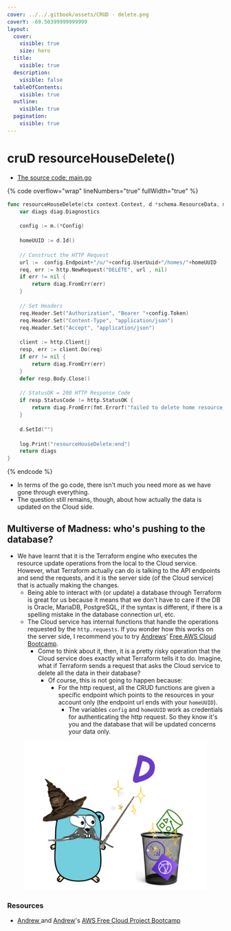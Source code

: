 ```yaml
---
cover: ../../.gitbook/assets/CRUD - delete.png
coverY: -69.50399999999999
layout:
  cover:
    visible: true
    size: hero
  title:
    visible: true
  description:
    visible: false
  tableOfContents:
    visible: true
  outline:
    visible: true
  pagination:
    visible: true
---
```


# cruD resourceHouseDelete()

* [The source code: main.go](https://github.com/omenking/terraform-beginner-bootcamp-2023/blob/2.4.0/terraform-provider-terratowns/main.go#L291)

{% code overflow="wrap" lineNumbers="true" fullWidth="true" %}
```go
func resourceHouseDelete(ctx context.Context, d *schema.ResourceData, m interface{}) diag.Diagnostics {
	var diags diag.Diagnostics

	config := m.(*Config)

	homeUUID := d.Id()

	// Construct the HTTP Request
	url :=  config.Endpoint+"/u/"+config.UserUuid+"/homes/"+homeUUID
	req, err := http.NewRequest("DELETE", url , nil)
	if err != nil {
		return diag.FromErr(err)
	}

	// Set Headers
	req.Header.Set("Authorization", "Bearer "+config.Token)
	req.Header.Set("Content-Type", "application/json")
	req.Header.Set("Accept", "application/json")

	client := http.Client{}
	resp, err := client.Do(req)
	if err != nil {
		return diag.FromErr(err)
	}
	defer resp.Body.Close()

	// StatusOK = 200 HTTP Response Code
	if resp.StatusCode != http.StatusOK {
		return diag.FromErr(fmt.Errorf("failed to delete home resource, status_code: %d, status: %s", resp.StatusCode, resp.Status))
	}

	d.SetId("")

	log.Print("resourceHouseDelete:end")
	return diags
}
```
{% endcode %}

* In terms of the go code, there isn't much you need more as we have gone through everything.&#x20;
* The question still remains, though, about how actually the data is updated on the Cloud side.&#x20;

## Multiverse of Madness: who's pushing to the database?

* We have learnt that it is the Terraform engine who executes the resource update operations from the local to the Cloud service. However, what Terraform actually can do is talking to the API endpoints and send the requests, and it is the server side (of the Cloud service) that is actually making the changes.&#x20;
  * Being able to interact with (or update) a database through Terraform is great for us because it means that we don't have to care if the DB is Oracle, MariaDB, PostgreSQL, if the syntax is different, if there is a spelling mistake in the database connection url, etc.&#x20;
  * The Cloud service has internal functions that handle the operations requested by the `http.requests`. If you wonder how this works on the server side, I recommend you to try [Andrews](https://exampro.co/)' [Free AWS Cloud Bootcamp](https://www.youtube.com/watch?v=8b8SvQHc4Pk\&list=PLBfufR7vyJJ7k25byhRXJldB5AiwgNnWv\&ab\_channel=ExamPro). &#x20;
    * Come to think about it, then, it is a pretty risky operation that the Cloud service does exactly what Terraform tells it to do. Imagine, what if Terraform sends a request that asks the Cloud service to delete all the data in their database?&#x20;
      * Of course, this is not going to happen because:&#x20;
        * For the http request, all the CRUD functions are given a specific endpoint which points to the resources in your account only (the endpoint url ends with your `homeUUID`).
          * The variables `config` and `homeUUID` work as credentials for authenticating the http request. So they know it's you and the database that will be updated concerns your data only.&#x20;

<figure><img src="../../.gitbook/assets/CRUD - delete (2).png" alt="" width="563"><figcaption></figcaption></figure>

### Resources

* [Andrew ](https://www.linkedin.com/in/andrew-wc-brown/)and [Andrew](https://www.linkedin.com/search/results/all/?fetchDeterministicClustersOnly=true\&heroEntityKey=urn%3Ali%3Afsd\_profile%3AACoAACpgExEBDe45kds7laCsoy-jRoR58KujJp4\&keywords=andrew%20bayko\&origin=RICH\_QUERY\_SUGGESTION\&position=0\&searchId=ecc185ba-8cc3-45f4-929d-a719626ccc1d\&sid=jBQ\&spellCorrectionEnabled=false)'s [AWS Free Cloud Project Bootcamp](https://www.youtube.com/watch?v=8b8SvQHc4Pk\&list=PLBfufR7vyJJ7k25byhRXJldB5AiwgNnWv\&ab\_channel=ExamPro)
